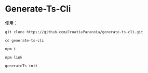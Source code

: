 # Generate-Ts-Cli

使用：
```
git clone https://github.com/CroatiaParanoia/generate-ts-cli.git

cd generate-ts-cli

npm i

npm link

generateTs init

```